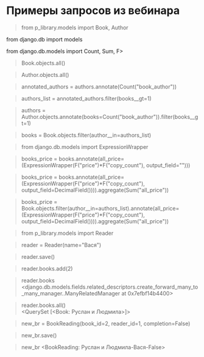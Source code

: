 
# Примеры запросов из вебинара
>from p_library.models import Book, Author

from django.db import models 

from django.db.models import Count, Sum, F>

>Book.objects.all()   

>Author.objects.all()

>annotated_authors = authors.annotate(Count("book_author")) 

>authors_list = annotated_authors.filter(books__gt=1)

>authors = Author.objects.annotate(books=Count("book_author")).filter(books__gt=1)

>books = Book.objects.filter(author__in=authors_list)

>from django.db.models import ExpressionWrapper

>books_price = books.annotate(all_price=(ExpressionWrapper(F("price")*F("copy_count"), output_field="")))

>books_price = books.annotate(all_price=(ExpressionWrapper(F("price")*F("copy_count"), output_field=DecimalField()))).aggregate(Sum("all_price"))

>books_price = Book.objects.filter(author__in=authors_list).annotate(all_price=(ExpressionWrapper(F("price")*F("copy_count"), output_field=DecimalField()))).aggregate(Sum("all_price"))

>from p_library.models import Reader 

>reader = Reader(name="Вася")

>reader.save()

>reader.books.add(2) 

>reader.books                                                                                                                   
> <django.db.models.fields.related_descriptors.create_forward_many_to_many_manager.<locals>.ManyRelatedManager at 0x7efbf14b4400>

>reader.books.all()                                                 
> <QuerySet [<Book: Руслан и Людмила>]>

>new_br = BookReading(book_id=2, reader_id=1, completion=False)

>new_br.save()                                       

> new_br
> <BookReading: Руслан и Людмила-Вася-False>
